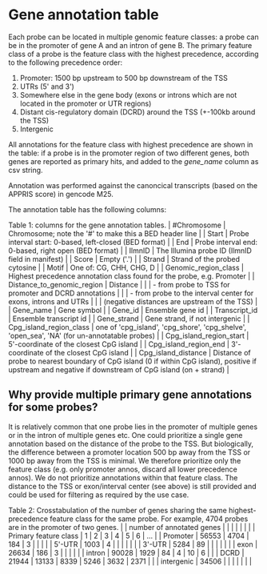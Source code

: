 # Gene annotation table

Each probe can be located in multiple genomic feature classes: a probe can be in the promoter of gene A and an intron of gene B. The primary feature class of a probe is the feature class with the highest precedence, according to the following precedence order:

1. Promoter: 1500 bp upstream to 500 bp downstream of the TSS
2. UTRs (5' and 3')
3. Somewhere else in the gene body (exons or introns which are not located in the promoter or UTR regions)
4. Distant cis-regulatory domain (DCRD) around the TSS (+-100kb around the TSS)
5. Intergenic

All annotations for the feature class with highest precedence are shown in the table: if a probe is in the promoter region of two different genes, both genes are reported as primary hits, and added to the *gene_name* column as csv string.

Annotation was performed against the canoncical transcripts (based on the APPRIS score) in gencode M25.

The annotation table has the following columns:

Table 1: columns for the gene annotation tables.
| #Chromosome                | Chromosome; note the '#' to make this a BED header line                                                                                                   |
| Start                      | Probe interval start: 0-based, left-closed (BED format)                                                                                                   |
| End                        | Probe interval end: 0-based, right open (BED format)                                                                                                      |
| IlmnID                     | The Illumina probe ID (IlmnID field in manifest)                                                                                                          |
| Score                      | Empty ('.')                                                                                                                                               |
| Strand                     | Strand of the probed cytosine                                                                                                                             |
| Motif                      | One of: CG, CHH, CHG, D                                                                                                                                   |
| Genomic_region_class       | Highest precedence annotation class found for the probe, e.g. Promoter                                                                                    |
| Distance_to_genomic_region | Distance                                                                                                                                                  |
|                            | - from probe to TSS for promoter and DCRD annotations                                                                                                     |
|                            | - from probe to the interval center for exons, introns and UTRs                                                                                           |
|                            | (negative distances are upstream of the TSS)                                                                                                              |
| Gene_name                  | Gene symbol                                                                                                                                               |
| Gene_id                    | Ensemble gene id                                                                                                                                          |
| Transcript_id              | Ensemble transcript id                                                                                                                                    |
| Gene_strand                | Gene strand, if not intergenic                                                                                                                            |
| Cpg_island_region_class    | one of 'cpg_island', 'cpg_shore', 'cpg_shelve', 'open_sea', 'NA' (for un-annotatable probes)                                                              |
| Cpg_island_region_start    | 5'-coordinate of the closest CpG island                                                                                                                   |
| Cpg_island_region_end      | 3'-coordinate of the closest CpG island                                                                                                                   |
| Cpg_island_distance        | Distance of probe to nearest boundary of CpG island (0 if within CpG island), positive if upstream and negative if downstream of CpG island (on + strand) |


## Why provide multiple primary gene annotations for some probes?

It is relatively common that one probe lies in the promoter of multiple genes or in the intron of multiple genes etc. One could prioritize a single gene annotation based on the distance of the probe to the TSS. But biologically, the difference between a promoter location 500 bp away from the TSS or 1000 bp away from the TSS is minimal. We therefore prioritize only the feature class (e.g. only promoter annos, discard all lower precedence annos). We do not prioritize annotations within that feature class. The distance to the TSS or exon/interval center (see above) is still provided and could be used for filtering as required by the use case.

Table 2: Crosstabulation of the number of genes sharing the same highest-precedence feature class for the same probe. For example, 4704 probes are in the promoter of two genes.
|                       | number of annotated genes |       |      |      |      |      |     |
| Primary feature class | 1                         | 2     | 3    | 4    | 5    | 6    | ... |
| Promoter              | 56553                     | 4704  | 184  | 3    |      |      |     |
| 5'-UTR                | 1003                      | 4     |      |      |      |      |     |
| 3'-UTR                | 5284                      | 89    |      |      |      |      |     |
| exon                  | 26634                     | 186   | 3    |      |      |      |     |
| intron                | 90028                     | 1929  | 84   | 4    | 10   | 6    |     |
| DCRD                  | 21944                     | 13133 | 8339 | 5246 | 3632 | 2371 |     |
| intergenic            | 34506                     |       |      |      |      |      |     |
